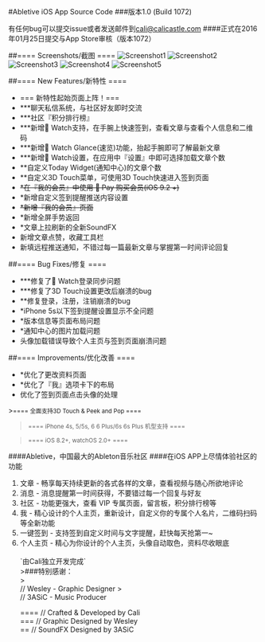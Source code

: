 #Abletive iOS App Source Code
###版本1.0 (Build 1072)

有任何bug可以提交issue或者发送邮件到<cali@calicastle.com>
####正式在2016年01月25日提交与App Store审核（版本1072）

##==== Screenshots/截图 ====
![Screenshot1](https://is1-ssl.mzstatic.com/image/thumb/Purple49/v4/a4/d0/26/a4d02674-d50f-f73c-6a8b-33fe18e0e178/pr_source.jpg/500x500bb.jpg)
![Screenshot2](https://is1-ssl.mzstatic.com/image/thumb/Purple49/v4/c9/0c/a3/c90ca3d2-a509-70c9-18ae-adb4f73892f4/pr_source.jpg/500x500bb.jpg)
![Screenshot3](https://is1-ssl.mzstatic.com/image/thumb/Purple69/v4/e6/3f/7e/e63f7ee9-d624-0c2b-ef1b-001e9a1b0dea/pr_source.jpg/500x500bb.jpg)
![Screenshot4](https://is1-ssl.mzstatic.com/image/thumb/Purple49/v4/75/39/81/753981c1-3945-e869-b159-9fc2ee8e0a47/pr_source.jpg/500x500bb.jpg)
![Screenshot5](https://is1-ssl.mzstatic.com/image/thumb/Purple69/v4/1c/1e/e7/1c1ee732-8d7e-4607-7d61-44f6b8d72617/pr_source.jpg/500x500bb.jpg)

##==== New Features/新特性 ====

<ul>
<li>=== 新特性起始页面上阵！===</li>
<li>***聊天私信系统，与社区好友即时交流</li>
<li>***社区『积分排行榜』</li>
<li>***新增 Watch支持，在手腕上快速签到，查看文章与查看个人信息和二维码</li>
<li>***新增 Watch Glance(速览)功能，抬起手腕即可了解最新文章</li>
<li>***新增 Watch设置，在应用中『设置』中即可选择加载文章个数</li>
<li>**自定义Today Widget(通知中心)的文章个数</li>
<li>**自定义3D Touch菜单，可使用3D Touch快速进入签到页面</li>
<li><del>*在『我的会员』中使用  Pay 购买会员(iOS 9.2 +)</del></li>
<li>*新增自定义签到提醒推送内容设置</li>
<li><del>*新增『我的会员』页面</del></li>
<li>*新增全屏手势返回</li>
<li>*文章上拉刷新的全新SoundFX</li>
<li>新增文章点赞，收藏工具栏</li>
<li>新填远程推送通知，不错过每一篇最新文章与掌握第一时间评论回复</li>
</ul>

##==== Bug Fixes/修复 ====
<ul>
<li>***修复了 Watch登录同步问题</li>
<li>***修复了3D Touch设置更改后崩溃的bug</li>
<li>**修复登录，注册，注销崩溃的bug</li>
<li>*iPhone 5s以下签到提醒设置显示不全问题</li>
<li>*版本信息等页面布局问题</li>
<li>*通知中心的图片加载问题</li>
<li>头像加载错误导致个人主页与签到页面崩溃问题</li>
</ul>
##==== Improvements/优化改善 ====
<ul>
<li>*优化了更改资料页面</li>
<li>*优化了『我』选项卡下的布局</li>
<li>优化了签到页面点击头像的处理</li>
</ul>
><small>==== 全面支持3D Touch & Peek and Pop ====</small>

><small>==== iPhone 4s, 5/5s, 6 6 Plus/6s 6s Plus 机型支持 ====</small>

><small>==== iOS 8.2+, watchOS 2.0+ ====</small>

####Abletive，中国最大的Ableton音乐社区
####在iOS APP上尽情体验社区的功能

<ol>
<li>文章 - 畅享每天持续更新的各式各样的文章，查看视频与随心所欲地评论</li>
<li>消息 - 消息提醒第一时间获得，不要错过每一个回复与好友</li>
<li>社区 - 功能更强大，查看 VIP 专属页面，留言板，积分排行榜等</li>
<li>我 - 精心设计的个人主页，重新设计，自定义你的专属个人名片，二维码扫码等全新功能</li>
<li>一键签到 - 支持签到自定义时间与文字提醒，赶快每天抢第一~</li>
<li>个人主页 - 精心为你设计的个人主页，头像自动取色，资料尽收眼底 </li>
<br>
`由Cali独立开发完成`
<br>
>###特别感谢：<br>
><br>// Wesley - Graphic Designer 
><br>// 3ASiC - Music Producer

==== // Crafted & Developed by Cali
<br>
=== // Graphic Designed by Wesley
<br>
== // SoundFX Designed by 3ASiC
<br>

